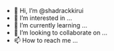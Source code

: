- 👋 Hi, I’m @shadrackkirui
- 👀 I’m interested in ...
- 🌱 I’m currently learning ...
- 💞️ I’m looking to collaborate on ...
- 📫 How to reach me ...

<!---
shadrackkirui/shadrackkirui is a ✨ special ✨ repository because its `README.md` (this file) appears on your GitHub profile.
You can click the Preview link to take a look at your changes.
--->
